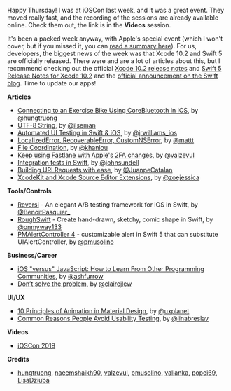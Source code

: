Happy Thursday! I was at iOSCon last week, and it was a great event. They moved really fast, and the recording of the sessions are already available online. Check them out, the link is in the **Videos** session. 

It's been a packed week anyway, with Apple's special event (which I won't cover, but if you missed it, you can [read a summary here](https://thedistance.co.uk/ios/its-show-time/)). For us, developers, the biggest news of the week was that Xcode 10.2 and Swift 5 are officially released. There were and are a lot of articles about this, but I recommend checking out the official [Xcode 10.2 release notes](https://developer.apple.com/documentation/xcode_release_notes/xcode_10_2_release_notes) and [Swift 5 Release Notes for Xcode 10.2](https://developer.apple.com/documentation/xcode_release_notes/xcode_10_2_release_notes/swift_5_release_notes_for_xcode_10_2) and the [official announcement on the Swift blog](https://swift.org/blog/swift-5-released/). Time to update our apps!

**Articles**

* [Connecting to an Exercise Bike Using CoreBluetooth in iOS](https://medium.com/@hungtruong/making-an-ios-zwift-clone-to-save-15-a-month-part-1-core-bluetooth-9925bba79f7a), by [@hungtruong](https://twitter.com/hungtruong)
* [UTF-8 String](https://swift.org/blog/utf8-string/), by [@ilseman](https://twitter.com/ilseman)
* [Automated UI Testing in Swift & iOS](https://medium.com/flawless-app-stories/automated-ui-testing-in-swift-ios-46e1c9993316), by [@jrwilliams_ios](https://twitter.com/jrwilliams_ios)
* [Localized​Error, Recoverable​Error, Custom​NSError](https://nshipster.com/swift-foundation-error-protocols/), by [@mattt](https://twitter.com/mattt)
* [File Coordination](http://khanlou.com/2019/03/file-coordination/), by [@khanlou](http://www.twitter.com/khanlou)
* [Keep using Fastlane with Apple's 2FA changes](https://drobinin.com/posts/keep-using-fastlane-with-apples-2fa-changes/), by [@valzevul](https://twitter.com/valzevul)
* [Integration tests in Swift](https://www.swiftbysundell.com/posts/integration-tests-in-swift), by [@johnsundell](https://twitter.com/johnsundell)
* [Building URLRequests with ease](https://medium.com/flawless-app-stories/building-urlrequests-with-ease-f0136cdd56c3), by [@JuanpeCatalan](https://twitter.com/JuanpeCatalan)
* [Xcode​Kit and Xcode Source Editor Extensions](https://nshipster.com/xcode-source-extensions/), by [@zoejessica](https://twitter.com/zoejessica)

**Tools/Controls**

* [Reversi](https://github.com/popei69/reversi) - An elegant A/B testing framework for iOS in Swift, by [@BenoitPasquier_](https://twitter.com/BenoitPasquier_)
* [RoughSwift](https://github.com/onmyway133/RoughSwift) - Create hand-drawn, sketchy, comic shape in Swift, by [@onmyway133](https://twitter.com/onmyway133)
* [PMAlertController 4](https://github.com/pmusolino/PMAlertController) - customizable alert in Swift 5 that can substitute UIAlertController, by [@pmusolino](https://twitter.com/pmusolino)

**Business/Career**

* [iOS "versus" JavaScript: How to Learn From Other Programming Communities](https://ashfurrow.com/blog/learning-from-other-programming-communities/), by [@ashfurrow](https://twitter.com/ashfurrow)
* [Don’t solve the problem](https://m.signalvnoise.com/dont-solve-the-problem/), by [@clairejlew](https://twitter.com/clairejlew)

**UI/UX**

* [10 Principles of Animation in Material Design](https://uxplanet.org/10-principles-of-animation-in-material-design-53b870e74629), by [@uxplanet](https://twitter.com/uxplanet)
* [Common Reasons People Avoid Usability Testing](https://www.prolificinteractive.com/2019/03/25/common-reasons-people-avoid-usability-testing/), by [@linabreslav](https://twitter.com/linabreslav)

**Videos**

* [iOSCon 2019](https://skillsmatter.com/conferences/10823-ioscon-2019-the-conference-for-ios-and-swift-developers)

**Credits**

* [hungtruong](https://twitter.com/hungtruong), [naeemshaikh90](https://github.com/naeemshaikh90), [valzevul](https://github.com/valzevul), [pmusolino](https://github.com/pmusolino), [valianka](https://github.com/valianka), [popei69](https://github.com/popei69), [LisaDziuba](https://github.com/lisadziuba)
